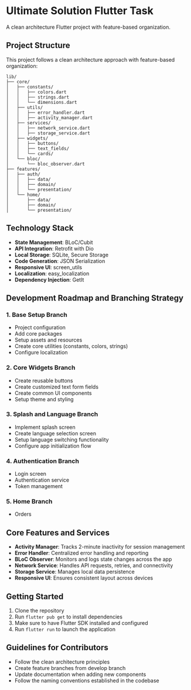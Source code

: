 # Ultimate Solution Flutter Task

A clean architecture Flutter project with feature-based organization.

## Project Structure

This project follows a clean architecture approach with feature-based organization:

```
lib/
├── core/
│   ├── constants/
│   │   ├── colors.dart
│   │   ├── strings.dart
│   │   └── dimensions.dart
│   ├── utils/
│   │   ├── error_handler.dart
│   │   ├── activity_manager.dart
│   ├── services/
│   │   ├── network_service.dart
│   │   ├── storage_service.dart
│   ├── widgets/
│   │   ├── buttons/
│   │   ├── text_fields/
│   │   └── cards/
│   └── bloc/
│       └── bloc_observer.dart
├── features/
│   ├── auth/
│   │   ├── data/
│   │   ├── domain/
│   │   └── presentation/
│   └── home/
│       ├── data/
│       ├── domain/
│       └── presentation/
```

## Technology Stack

- **State Management**: BLoC/Cubit
- **API Integration**: Retrofit with Dio
- **Local Storage**: SQLite, Secure Storage
- **Code Generation**: JSON Serialization
- **Responsive UI**: screen_utils
- **Localization**: easy_localization
- **Dependency Injection**: GetIt

## Development Roadmap and Branching Strategy

### 1. Base Setup Branch
- Project configuration
- Add core packages
- Setup assets and resources
- Create core utilities (constants, colors, strings)
- Configure localization

### 2. Core Widgets Branch
- Create reusable buttons
- Create customized text form fields
- Create common UI components
- Setup theme and styling

### 3. Splash and Language Branch
- Implement splash screen
- Create language selection screen
- Setup language switching functionality
- Configure app initialization flow

### 4. Authentication Branch
- Login screen
- Authentication service
- Token management

### 5. Home Branch
- Orders

## Core Features and Services

- **Activity Manager**: Tracks 2-minute inactivity for session management
- **Error Handler**: Centralized error handling and reporting
- **BLoC Observer**: Monitors and logs state changes across the app
- **Network Service**: Handles API requests, retries, and connectivity
- **Storage Service**: Manages local data persistence
- **Responsive UI**: Ensures consistent layout across devices

## Getting Started

1. Clone the repository
2. Run `flutter pub get` to install dependencies
3. Make sure to have Flutter SDK installed and configured
4. Run `flutter run` to launch the application

## Guidelines for Contributors

- Follow the clean architecture principles
- Create feature branches from develop branch
- Update documentation when adding new components
- Follow the naming conventions established in the codebase
